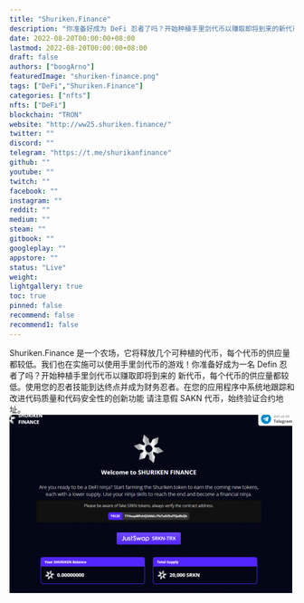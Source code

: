 ```yaml
---
title: "Shuriken.Finance"
description: "你准备好成为 DeFi 忍者了吗？开始种植手里剑代币以赚取即将到来的新代币，每个代币的供应量都较低。使用你的忍者技能获胜！"
date: 2022-08-20T00:00:00+08:00
lastmod: 2022-08-20T00:00:00+08:00
draft: false
authors: ["boogArno"]
featuredImage: "shuriken-finance.png"
tags: ["DeFi","Shuriken.Finance"]
categories: ["nfts"]
nfts: ["DeFi"]
blockchain: "TRON"
website: "http://ww25.shuriken.finance/"
twitter: ""
discord: ""
telegram: "https://t.me/shurikanfinance"
github: ""
youtube: ""
twitch: ""
facebook: ""
instagram: ""
reddit: ""
medium: ""
steam: ""
gitbook: ""
googleplay: ""
appstore: ""
status: "Live"
weight: 
lightgallery: true
toc: true
pinned: false
recommend: false
recommend1: false
---
```

Shuriken.Finance 是一个农场，它将释放几个可种植的代币，每个代币的供应量都较低。我们也在实施可以使用手里剑代币的游戏！你准备好成为一名 Defin 忍者了吗？开始种植手里剑代币以赚取即将到来的 新代币，每个代币的供应量都较低。使用您的忍者技能到达终点并成为财务忍者。在您的应用程序中系统地跟踪和改进代码质量和代码安全性的创新功能
请注意假 SAKN 代币，始终验证合约地址。
![shurikenfinance-dapp-defi-tron-image1-500x315_56d24e56aee76d9a248e7cadbefd37e4](shurikenfinance-dapp-defi-tron-image1-500x315_56d24e56aee76d9a248e7cadbefd37e4.png)
